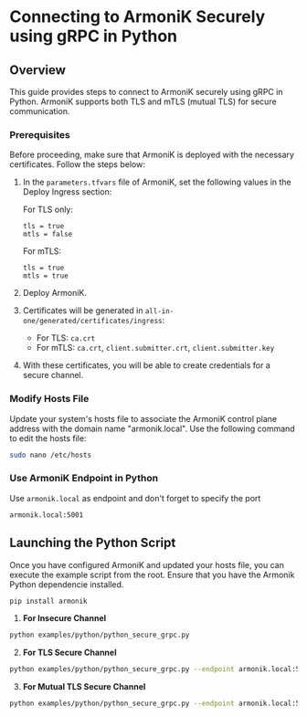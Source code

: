 # Connecting to ArmoniK Securely using gRPC in Python

## Overview

This guide provides steps to connect to ArmoniK securely using gRPC in Python. ArmoniK supports both TLS and mTLS (mutual TLS) for secure communication.

### Prerequisites

Before proceeding, make sure that ArmoniK is deployed with the necessary certificates. Follow the steps below:

1. In the `parameters.tfvars` file of ArmoniK, set the following values in the Deploy Ingress section:

    For TLS only:

    ```hcl
    tls = true
    mtls = false
    ```

    For mTLS:

    ```hcl
    tls = true
    mtls = true
    ```

2. Deploy ArmoniK.

3. Certificates will be generated in `all-in-one/generated/certificates/ingress`:
   - For TLS: `ca.crt`
   - For mTLS: `ca.crt`, `client.submitter.crt`, `client.submitter.key`

4. With these certificates, you will be able to create credentials for a secure channel.

### Modify Hosts File 

Update your system's hosts file to associate the ArmoniK control plane address with the domain name "armonik.local". Use the following command to edit the hosts file:

```bash
sudo nano /etc/hosts
```

### Use ArmoniK Endpoint in Python 

Use `armonik.local` as endpoint and don't forget to specify the port

```
armonik.local:5001
```

## Launching the Python Script

Once you have configured ArmoniK and updated your hosts file, you can execute the example script from the root. Ensure that you have the Armonik Python dependencie installed.

```bash
pip install armonik
```

1. **For Insecure Channel**

```bash
python examples/python/python_secure_grpc.py
```

2. **For TLS Secure Channel**

```bash
python examples/python/python_secure_grpc.py --endpoint armonik.local:5001 --ca <ca.crt path>
```

3. **For Mutual TLS Secure Channel**

```bash
python examples/python/python_secure_grpc.py --endpoint armonik.local:5001 --ca <ca.crt path> --key <client.submitter.key path> --cert <client.submitter.crt>
```